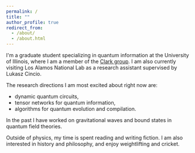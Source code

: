 ```yaml
---
permalink: /
title: ""
author_profile: true
redirect_from: 
  - /about/
  - /about.html
---
```


I'm a graduate student specializing in quantum information at the University of Illinois, where I am a member of the [Clark group](https://clark.physics.illinois.edu/). I am also currently visiting Los Alamos National Lab as a research assistant supervised by Lukasz Cincio. 

The research directions I am most excited about right now are: 
* dynamic quantum circuits,
* tensor networks for quantum information,
* algorithms for quantum evolution and compilation.

In the past I have worked on gravitational waves and bound states in quantum field theories. 

Outside of physics, my time is spent reading and writing fiction. I am also interested in history and philosophy, and enjoy weightlifting and cricket.
